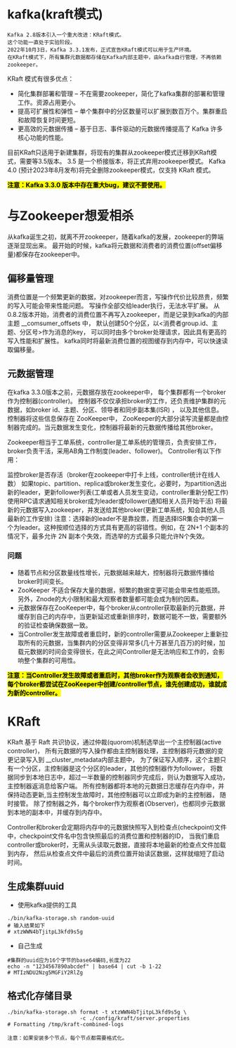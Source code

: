 # kafka(kraft模式)
```text
Kafka 2.8版本引入一个重大改进：KRaft模式。
这个功能一直处于实验阶段。 
2022年10月3日，Kafka 3.3.1发布，正式宣告KRaft模式可以用于生产环境。 
在KRaft模式下，所有集群元数据都存储在Kafka内部主题中，由kafka自行管理，不再依赖zookeeper。
```
KRaft 模式有很多优点：
- 简化集群部署和管理 – 不在需要zookeeper，简化了kafka集群的部署和管理工作。资源占用更小。
- 提高可扩展性和弹性 – 单个集群中的分区数量可以扩展到数百万个。集群重启和故障恢复时间更短。
- 更高效的元数据传播 – 基于日志、事件驱动的元数据传播提高了 Kafka 许多核心功能的性能。

目前KRaft只适用于新建集群，将现有的集群从zookeeper模式迁移到KRaft模式，需要等3.5版本。 
3.5 是一个桥接版本，将正式弃用zookeeper模式。 
Kafka 4.0 (预计2023年8月发布)将完全删除zookeeper模式，仅支持 KRaft 模式。

**<mark>注意：Kafka 3.3.0 版本中存在重大bug，建议不要使用。 </mark>**

# 与Zookeeper想爱相杀
从kafka诞生之初，就离不开zookeeper，随着kafka的发展，zookeeper的弊端逐渐显现出来。
最开始的时候，kafka将元数据和消费者的消费位置(offset偏移量)都保存在zookeeper中。

## 偏移量管理
消费位置是一个频繁更新的数据，对zookeeper而言，写操作代价比较昂贵，频繁的写入可能会带来性能问题。
写操作全部交给leader执行，无法水平扩展。 
从0.8.2版本开始，消费者的消费位置不再写入zookeeper，而是记录到kafka的内部主题 __comsumer_offsets 中，
默认创建50个分区，以<消费者group.id、主题、分区号>作为消息的key，
可以同时由多个broker处理请求，因此具有更高的写入性能和扩展性。
kafka同时将最新消费位置的视图缓存到内存中，可以快速读取偏移量。

## 元数据管理
在kafka 3.3.0版本之前，元数据存放在zookeeper中，
每个集群都有一个broker作为控制器(controller)。
控制器不仅仅承担broker的工作，还负责维护集群的元数据，如broker id、主题、分区、领导者和同步副本集(ISR) ，
以及其他信息。控制器将这些信息保存在 ZooKeeper中，
ZooKeeper的大部分读写流量都是由控制器完成的。当元数据发生变化，控制器将最新的元数据传播给其他broker。

Zookeeper相当于工单系统，controller是工单系统的管理员，负责安排工作，broker负责干活，采用AB角工作制度(leader、follower)。 Controller有以下作用：

监控broker是否存活（broker在zookeeper中打卡上线，controller统计在线人数）
如果topic、partition、replica或broker发生变化，必要时，为partition选出新的leader，更新follower列表(工单或者人员发生变动，controller重新分配工作)
使用RPC请求通知相关broker成为leader或follower(通知相关人员开始干活)
将最新的元数据写入zookeeper，并发送给其他broker(更新工单系统，知会其他人员最新的工作安排)
注意：选择新的leader不是靠投票，而是选择ISR集合中的第一个为leader。这种按顺位选择的方式具有更高的容错性。例如，在 2N+1 个副本的情况下，最多允许 2N 副本个失效，而选举的方式最多只能允许N个失效。

### 问题
- 随着节点和分区数量线性增长，元数据越来越大，控制器将元数据传播给broker时间变长。
- ZooKeeper 不适合保存大量的数据，频繁的数据变更可能会带来性能瓶颈。另外，Znode的大小限制和最大观察者数量都可能会成为制约因素。
- 元数据保存在ZooKeeper中，每个broker从controller获取最新的元数据，并缓存到自己的内存中，当更新延迟或重新排序时，数据可能不一致，需要额外的验证检查确保数据一致。
- 当Controller发生故障或者重启时，新的controller需要从Zookeeper上重新拉取所有的元数据，当集群内的分区变得非常多(几十万甚至几百万)的时候，加载元数据的时间会变得很⻓，在此之间Controller是无法响应和工作的，会影响整个集群的可用性。

**<mark>注意：当Controller发生故障或者重启时，其他broker作为观察者会收到通知，每个broker都尝试在ZooKeeper中创建/controller节点，谁先创建成功，谁就成为新的controller。</mark>**


# KRaft
KRaft 基于 Raft 共识协议，通过仲裁(quorom)机制选举出一个主控制器(active controller)，
所有元数据的写入操作都由主控制器处理，主控制器将元数据的变更记录写入到 __cluster_metadata内部主题中，
为了保证写入顺序，这个主题只有一个分区，主控制器是这个分区的leader，其他的控制器作为follower，
将数据同步到本地日志中，超过一半数量的控制器同步完成后，则认为数据写入成功，主控制器返消息给客户端。
所有控制器都将本地的元数据日志缓存在内存中，并保持动态更新,当主控制发生故障时，其他控制器可以立即成为新的主控制器，
随时接管。 除了控制器之外，每个broker作为观察者(Observer)，也都同步元数据到本地的副本中，并缓存到内存中。

Controller和broker会定期将内存中的元数据快照写入到检查点(checkpoint)文件中，checkpoint文件名中包含快照最后的消费位置和控制器的ID，
当我们重启controller或broker时，无需从头读取元数据，直接将本地最新的检查点文件加载到内存，
然后从检查点文件中最后的消费位置开始读区数据，这样就缩短了启动时间。


## 生成集群uuid
- 使用kafka提供的工具
```text
./bin/kafka-storage.sh random-uuid
# 输入结果如下
# xtzWWN4bTjitpL3kfd9s5g
```
- 自己生成
```text
#集群的uuid应为16个字节的base64编码,长度为22
echo -n "1234567890abcdef" | base64 | cut -b 1-22
# MTIzNDU2Nzg5MGFiY2RlZg
```

## 格式化存储目录
```text
./bin/kafka-storage.sh format -t xtzWWN4bTjitpL3kfd9s5g \
                       -c ./config/kraft/server.properties
# Formatting /tmp/kraft-combined-logs

注意：如果安装多个节点，每个节点都需要格式化。
```
